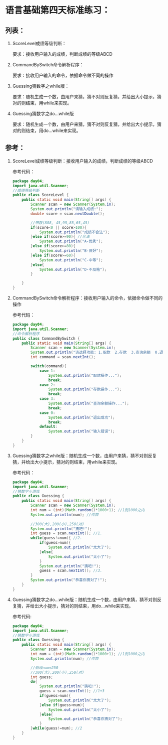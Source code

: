 # 语言基础第四天标准练习：

## 列表：

1. ScoreLevel成绩等级判断：

   要求：接收用户输入的成绩，判断成绩的等级ABCD

2. CommandBySwitch命令解析程序：

   要求：接收用户输入的命令，依据命令做不同的操作

3. Guessing猜数字之while版：

   要求：随机生成一个数，由用户来猜，猜不对则反复猜，并给出大小提示，猜对的则结束，用while来实现。

4. Guessing猜数字之do...while版

   要求：随机生成一个数，由用户来猜，猜不对则反复猜，并给出大小提示，猜对的则结束，用do...while来实现。

## 参考：

1. ScoreLevel成绩等级判断：接收用户输入的成绩，判断成绩的等级ABCD

   参考代码：

   ```java
   package day04;
   import java.util.Scanner;
   //成绩等级判断
   public class ScoreLevel {
       public static void main(String[] args) {
           Scanner scan = new Scanner(System.in);
           System.out.println("请输入成绩:");
           double score = scan.nextDouble();
   
           //带数(888,-45,95,85,65,45)
           if(score<0 || score>100){
               System.out.println("成绩不合法");
           }else if(score>=90){ //合法
               System.out.println("A-优秀");
           }else if(score>=80){
               System.out.println("B-良好");
           }else if(score>=60){
               System.out.println("C-中等");
           }else{
               System.out.println("D-不及格");
           }
   
       }
   }
   ```

2. CommandBySwitch命令解析程序：接收用户输入的命令，依据命令做不同的操作

   参考代码：

   ```java
   package day04;
   import java.util.Scanner;
   //命令解析程序
   public class CommandBySwitch {
       public static void main(String[] args) {
           Scanner scan = new Scanner(System.in);
           System.out.println("请选择功能: 1.取款  2.存款  3.查询余额  0.退卡");
           int command = scan.nextInt();
   
           switch(command){
               case 1:
                   System.out.println("取款操作...");
                   break;
               case 2:
                   System.out.println("存款操作...");
                   break;
               case 3:
                   System.out.println("查询余额操作...");
                   break;
               case 0:
                   System.out.println("退出成功");
                   break;
               default:
                   System.out.println("输入错误");
           }
       }
   }
   ```

3. Guessing猜数字之while版：随机生成一个数，由用户来猜，猜不对则反复猜，并给出大小提示，猜对的则结束，用while来实现。

   参考代码：

   ```java
   package day04;
   import java.util.Scanner;
   //猜数字小游戏
   public class Guessing {
       public static void main(String[] args) {
           Scanner scan = new Scanner(System.in);
           int num = (int)(Math.random()*1000+1); //1到1000之内
           System.out.println(num); //作弊
           
           //300(大),200(小),250(对)
           System.out.println("猜吧!");
           int guess = scan.nextInt(); //1.
           while(guess!=num){ //2.
               if(guess>num){
                   System.out.println("太大了");
               }else{
                   System.out.println("太小了");
               }
               System.out.println("猜吧!");
               guess = scan.nextInt(); //3.
           }
           System.out.println("恭喜你猜对了!");
       }
   }
   ```

4. Guessing猜数字之do...while版：随机生成一个数，由用户来猜，猜不对则反复猜，并给出大小提示，猜对的则结束，用do...while来实现。

   参考代码:

   ```java
   package day04;
   import java.util.Scanner;
   //猜数字小游戏
   public class Guessing {
       public static void main(String[] args) {
           Scanner scan = new Scanner(System.in);
           int num = (int)(Math.random()*1000+1); //1到1000之内
           System.out.println(num); //作弊
   
           //假设num=250
           //300(大),200(小),250(对)
           int guess;
           do{
               System.out.println("猜吧!");
               guess = scan.nextInt(); //1+3
               if(guess>num){
                   System.out.println("太大了");
               }else if(guess<num){
                   System.out.println("太小了");
               }else{
                   System.out.println("恭喜你猜对了");
               }
           }while(guess!=num); //2
       }
   }
   ```

